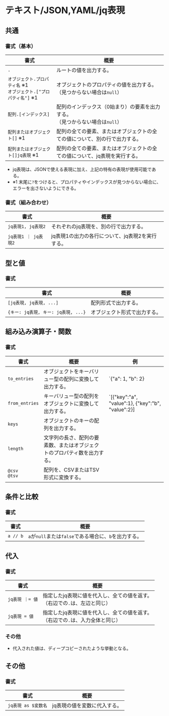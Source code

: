 # テキスト/JSON,YAML/jq表現

## 共通

### 書式（基本）

| 書式                               | 概要                                                         |
| -------------------------------------- | ------------------------------------------------------------ |
| `.`                                    | ルートの値を出力する。                                       |
| `オブジェクト.プロパティ名` ※1<br />`オブジェクト.["プロパティ名"]` ※1 | オブジェクトのプロパティの値を出力する。<br />（見つからない場合は`null`）     |
| `配列.[インデックス]`                 | 配列のインデックス（0始まり）の要素を出力する。<br />（見つからない場合は`null`） |
| `配列またはオブジェクト[]` ※1           | 配列の全ての要素、またはオブジェクトの全ての値について、別の行で出力する。 |
| `配列またはオブジェクト[]jq表現` ※1 | 配列の全ての要素、またはオブジェクトの全ての値について、jq表現を実行する。 |

- jq表現は、JSONで使える表現に加え、上記の特有の表現が使用可能である。
- ※1 末尾に`?`をつけると、プロパティやインデックスが見つからない場合に、エラーを出さないようにできる。

### 書式（組み合わせ）

| 書式                 | 概要                                             |
| -------------------- | ------------------------------------------------ |
| `jq表現1, jq表現2`   | それぞれのjq表現を、別の行で出力する。           |
| `jq表現1 ｜ jq表現2` | jq表現1の出力の各行について、jq表現2を実行する。 |

## 型と値

### 書式

| 書式                                | 概要                         |
| ----------------------------------- | ---------------------------- |
| `[jq表現, jq表現, ...]`             | 配列形式で出力する。         |
| `{キー: jq表現, キー: jq表現, ...}` | オブジェクト形式で出力する。 |

## 組み込み演算子・関数

### 書式

| 書式               | 概要                                                         | 例                                                           |
| ------------------ | ------------------------------------------------------------ | ------------------------------------------------------------ |
| `to_entries`       | オブジェクトをキーバリュー型の配列に変換して出力する。       | `{"a": 1, "b": 2} | to_entries`<br />-> `[{"key":"a", "value":1}, {"key":"b", "value":2}]` |
| `from_entries`     | キーバリュー型の配列をオブジェクトに変換して出力する。       | `[{"key":"a", "value":1}, {"key":"b", "value":2}] | to_entries`<br />-> `{"a": 1, "b": 2}` |
| `keys`             | オブジェクトのキーの配列を出力する。                         |                                                              |
| `length`           | 文字列の長さ、配列の要素数、またはオブジェクトのプロパティ数を出力する。 |                                                              |
| `@csv`<br />`@tsv` | 配列を、CSVまたはTSV形式に変換する。                         |                                                              |

## 条件と比較

### 書式

| 書式     | 概要                                                  |
| -------- | ----------------------------------------------------- |
| `a // b` | `a`が`null`または`false`である場合に、`b`を出力する。 |

## 代入

### 書式

| 書式            | 概要                                                         |
| --------------- | ------------------------------------------------------------ |
| `jq表現 ｜= 値` | 指定したjq表現に値を代入し、全ての値を返す。<br />（右辺での`.`は、左辺と同じ） |
| `jq表現 = 値`   | 指定したjq表現に値を代入し、全ての値を返す。<br />（右辺での`.`は、入力全体と同じ） |

### その他

- 代入された値は、ディープコピーされたような挙動となる。

## その他

### 書式

| 書式                | 概要                         |
| ------------------- | ---------------------------- |
| `jq表現 as $変数名` | jq表現の値を変数に代入する。 |
